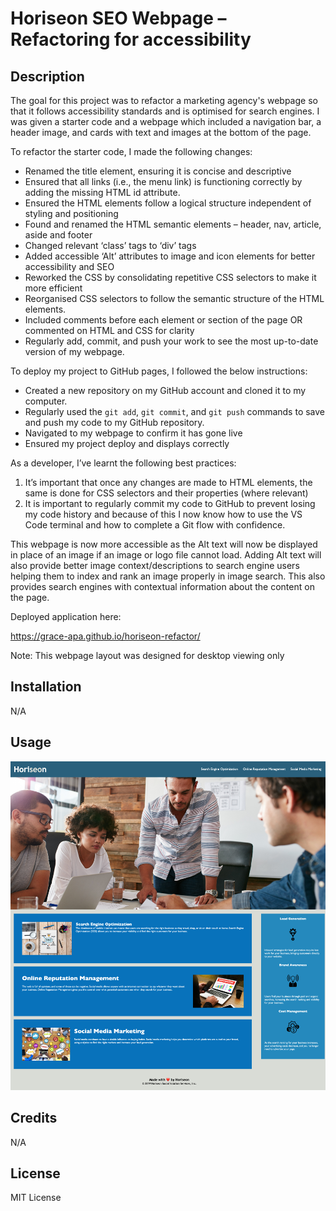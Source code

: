 # Horiseon SEO Webpage – Refactoring for accessibility
 
## Description
 
The goal for this project was to refactor a marketing agency's webpage so that it follows accessibility standards and is optimised for search engines. I was given a starter code and a webpage which included a navigation bar, a header image, and cards with text and images at the bottom of the page. 
 
To refactor the starter code, I made the following changes:

- Renamed the title element, ensuring it is concise and descriptive
- Ensured that all links (i.e., the menu link) is functioning correctly by adding the missing HTML id attribute.
- Ensured the HTML elements follow a logical structure independent of styling and positioning
- Found and renamed the HTML semantic elements – header, nav, article, aside and footer
- Changed relevant ‘class’ tags to ‘div’ tags
- Added accessible ‘Alt’ attributes to image and icon elements for better accessibility and SEO
- Reworked the CSS by consolidating repetitive CSS selectors to make it more efficient
- Reorganised CSS selectors to follow the semantic structure of the HTML elements.
- Included comments before each element or section of the page OR commented on HTML and CSS for clarity
- Regularly add, commit, and push your work to see the most up-to-date version of my webpage.


To deploy my project to GitHub pages, I followed the below instructions:
- Created a new repository on my GitHub account and cloned it to my computer.
- Regularly used the `git add`, `git commit`, and `git push` commands to save and push my code to my GitHub repository.
- Navigated to my webpage to confirm it has gone live
- Ensured my project deploy and displays correctly 


As a developer, I’ve learnt the following best practices:
1.	It’s important that once any changes are made to HTML elements, the same is done for CSS selectors and their properties (where relevant)
2.	It is important to regularly commit my code to GitHub to prevent losing my code history and because of this I now know how to use the VS Code terminal and how to complete a Git flow with confidence.

This webpage is now more accessible as the Alt text will now be displayed in place of an image if an image or logo file cannot load. Adding Alt text will also provide better image context/descriptions to search engine users helping them to index and rank an image properly in image search. This also provides search engines with contextual information about the content on the page.

Deployed application here:

https://grace-apa.github.io/horiseon-refactor/ 

Note: This webpage layout was designed for desktop viewing only

## Installation
 
N/A

## Usage
 
![alt text](assets/images/screenshot.png)
 
## Credits
 
N/A
  
## License

MIT License
  